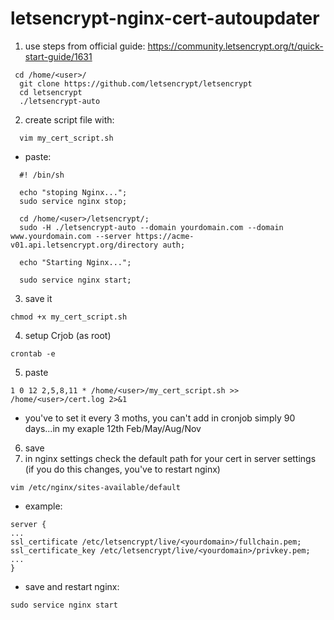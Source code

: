 # letsencrypt-nginx-cert-autoupdater


1. use steps from official guide:
https://community.letsencrypt.org/t/quick-start-guide/1631

```
 cd /home/<user>/
  git clone https://github.com/letsencrypt/letsencrypt
  cd letsencrypt
  ./letsencrypt-auto
```
2. create script file with:
```
  vim my_cert_script.sh
```
- paste:
```
  #! /bin/sh
  
  echo "stoping Nginx...";
  sudo service nginx stop;
  
  cd /home/<user>/letsencrypt/;
  sudo -H ./letsencrypt-auto --domain yourdomain.com --domain www.yourdomain.com --server https://acme-v01.api.letsencrypt.org/directory auth;
  
  echo "Starting Nginx...";
  
  sudo service nginx start;
```

3. save it
 ```
chmod +x my_cert_script.sh
```
4. setup Crjob (as root)

```  
crontab -e
```
5. paste

```
1 0 12 2,5,8,11 * /home/<user>/my_cert_script.sh >> /home/<user>/cert.log 2>&1
```
- you've to set it every 3 moths, you can't add in cronjob simply 90 days...in my exaple 12th Feb/May/Aug/Nov
6. save
7. in nginx settings check the default path for your cert in server settings (if you do this changes, you've to restart nginx)
 ```
vim /etc/nginx/sites-available/default
```
- example:
```
server {
...
ssl_certificate /etc/letsencrypt/live/<yourdomain>/fullchain.pem;
ssl_certificate_key /etc/letsencrypt/live/<yourdomain>/privkey.pem;
...
}
```
- save and restart nginx:
```
sudo service nginx start
```
